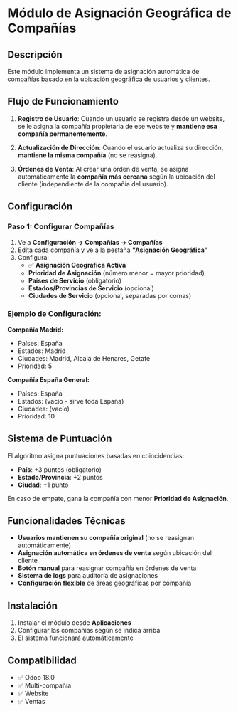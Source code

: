 # Módulo de Asignación Geográfica de Compañías

## Descripción

Este módulo implementa un sistema de asignación automática de compañías basado en la ubicación geográfica de usuarios y clientes.

## Flujo de Funcionamiento

1. **Registro de Usuario**: Cuando un usuario se registra desde un website, se le asigna la compañía propietaria de ese website y **mantiene esa compañía permanentemente**.

2. **Actualización de Dirección**: Cuando el usuario actualiza su dirección, **mantiene la misma compañía** (no se reasigna).

3. **Órdenes de Venta**: Al crear una orden de venta, se asigna automáticamente la **compañía más cercana** según la ubicación del cliente (independiente de la compañía del usuario).

## Configuración

### Paso 1: Configurar Compañías
1. Ve a **Configuración → Compañías → Compañías**
2. Edita cada compañía y ve a la pestaña **"Asignación Geográfica"**
3. Configura:
   - ✅ **Asignación Geográfica Activa**
   - **Prioridad de Asignación** (número menor = mayor prioridad)
   - **Países de Servicio** (obligatorio)
   - **Estados/Provincias de Servicio** (opcional)
   - **Ciudades de Servicio** (opcional, separadas por comas)

### Ejemplo de Configuración:

**Compañía Madrid:**
- Países: España
- Estados: Madrid
- Ciudades: Madrid, Alcalá de Henares, Getafe
- Prioridad: 5

**Compañía España General:**
- Países: España
- Estados: (vacío - sirve toda España)
- Ciudades: (vacío)
- Prioridad: 10

## Sistema de Puntuación

El algoritmo asigna puntuaciones basadas en coincidencias:
- **País**: +3 puntos (obligatorio)
- **Estado/Provincia**: +2 puntos
- **Ciudad**: +1 punto

En caso de empate, gana la compañía con menor **Prioridad de Asignación**.

## Funcionalidades Técnicas

- **Usuarios mantienen su compañía original** (no se reasignan automáticamente)
- **Asignación automática en órdenes de venta** según ubicación del cliente
- **Botón manual** para reasignar compañía en órdenes de venta
- **Sistema de logs** para auditoría de asignaciones
- **Configuración flexible** de áreas geográficas por compañía

## Instalación

1. Instalar el módulo desde **Aplicaciones**
2. Configurar las compañías según se indica arriba
3. El sistema funcionará automáticamente

## Compatibilidad

- ✅ Odoo 18.0
- ✅ Multi-compañía
- ✅ Website
- ✅ Ventas 